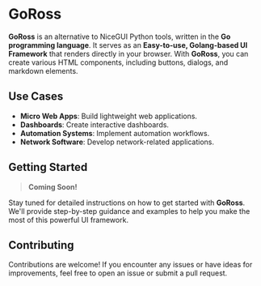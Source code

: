 # GoRoss

**GoRoss** is an alternative to NiceGUI Python tools, written in the **Go programming language**. It serves as an **Easy-to-use, Golang-based UI Framework** that renders directly in your browser. With **GoRoss**, you can create various HTML components, including buttons, dialogs, and markdown elements.

## Use Cases

- **Micro Web Apps**: Build lightweight web applications.
- **Dashboards**: Create interactive dashboards.
- **Automation Systems**: Implement automation workflows.
- **Network Software**: Develop network-related applications.

## Getting Started

> **Coming Soon!**

Stay tuned for detailed instructions on how to get started with **GoRoss**. We'll provide step-by-step guidance and examples to help you make the most of this powerful UI framework.

## Contributing

Contributions are welcome! If you encounter any issues or have ideas for improvements, feel free to open an issue or submit a pull request.
